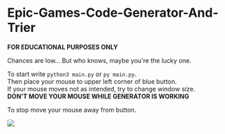 # Epic-Games-Code-Generator-And-Trier

**FOR EDUCATIONAL PURPOSES ONLY**

Chances are low... But who knows, maybe you're the lucky one.
                           
To start write `python3 main.py` or `py main.py`.                              
Then place your mouse to upper left corner of blue button.                            
If your mouse moves not as intended, try to change window size.                            
**DON'T MOVE YOUR MOUSE WHILE GENERATOR IS WORKING**                           
                           
To stop move your mouse away from button.                            

![](https://imgur.com/a/igA6H9t)
